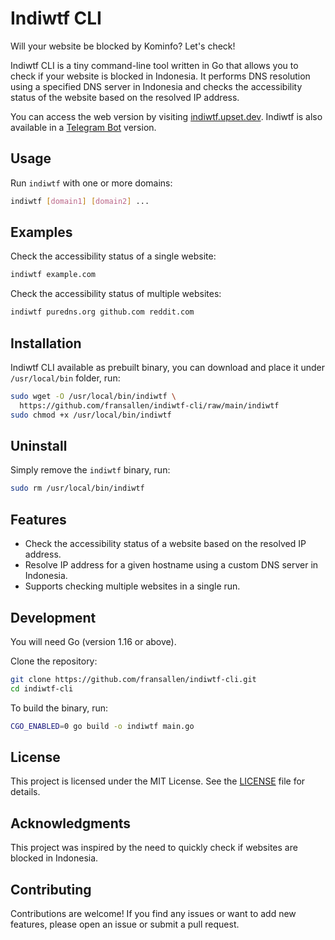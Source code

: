 # Indiwtf CLI

Will your website be blocked by Kominfo? Let's check!

Indiwtf CLI is a tiny command-line tool written in Go that allows you to check if your website is blocked in Indonesia. It performs DNS resolution using a specified DNS server in Indonesia and checks the accessibility status of the website based on the resolved IP address.

You can access the web version by visiting [indiwtf.upset.dev](https://indiwtf.upset.dev). Indiwtf is also available in a [Telegram Bot](https://github.com/fransallen/indiwtf-telegram-bot) version.

## Usage

Run `indiwtf` with one or more domains:

```sh
indiwtf [domain1] [domain2] ...
```

## Examples

Check the accessibility status of a single website:

```sh
indiwtf example.com
```

Check the accessibility status of multiple websites:

```sh
indiwtf puredns.org github.com reddit.com
```

## Installation

Indiwtf CLI available as prebuilt binary, you can download and place it under `/usr/local/bin` folder, run:

```sh
sudo wget -O /usr/local/bin/indiwtf \
  https://github.com/fransallen/indiwtf-cli/raw/main/indiwtf
sudo chmod +x /usr/local/bin/indiwtf
```

## Uninstall

Simply remove the `indiwtf` binary, run:

```sh
sudo rm /usr/local/bin/indiwtf
```

## Features

- Check the accessibility status of a website based on the resolved IP address.
- Resolve IP address for a given hostname using a custom DNS server in Indonesia.
- Supports checking multiple websites in a single run.

## Development

You will need Go (version 1.16 or above).

Clone the repository:

```sh
git clone https://github.com/fransallen/indiwtf-cli.git
cd indiwtf-cli
```

To build the binary, run:

```sh
CGO_ENABLED=0 go build -o indiwtf main.go
```

## License

This project is licensed under the MIT License. See the [LICENSE](LICENSE) file for details.

## Acknowledgments

This project was inspired by the need to quickly check if websites are blocked in Indonesia.

## Contributing

Contributions are welcome! If you find any issues or want to add new features, please open an issue or submit a pull request.
